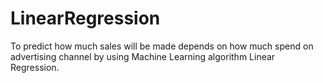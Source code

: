 # LinearRegression
 
To predict how much sales will be made depends on how much spend on advertising channel by using Machine Learning algorithm Linear Regression.

